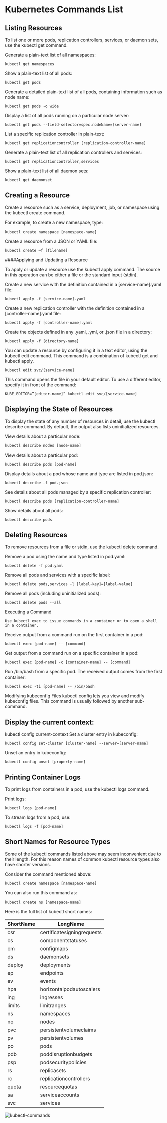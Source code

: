 
# Kubernetes Commands List

## Listing Resources
To list one or more pods, replication controllers, services, or daemon sets, use the kubectl get command.

Generate a plain-text list of all namespaces:
```
kubectl get namespaces
```
Show a plain-text list of all pods:
```
kubectl get pods
```
Generate a detailed plain-text list of all pods, containing information such as node name:
```
kubectl get pods -o wide
```
Display a list of all pods running on a particular node server:
```
kubectl get pods --field-selector=spec.nodeName=[server-name]
```
List a specific replication controller in plain-text:
```
kubectl get replicationcontroller [replication-controller-name]
```
Generate a plain-text list of all replication controllers and services:
```
kubectl get replicationcontroller,services
```
Show a plain-text list of all daemon sets:
```
kubectl get daemonset
```

## Creating a Resource

Create a resource such as a service, deployment, job, or namespace using the kubectl create command.

For example, to create a new namespace, type:
```
kubectl create namespace [namespace-name]
```
Create a resource from a JSON or YAML file:
```
kubectl create –f [filename]
```
####Applying and Updating a Resource

To apply or update a resource use the kubectl apply command. The source in this operation can be either a file or the standard input (stdin).

Create a new service with the definition contained in a [service-name].yaml file:
```
kubectl apply -f [service-name].yaml
```
Create a new replication controller with the definition contained in a [controller-name].yaml file:
```
kubectl apply -f [controller-name].yaml
```
Create the objects defined in any .yaml, .yml, or .json file in a directory:
```
kubectl apply -f [directory-name]
```
You can update a resource by configuring it in a text editor, using the kubectl edit command. This command is a combination of kubectl get and kubectl apply.
```
kubectl edit svc/[service-name]
```
This command opens the file in your default editor. To use a different editor, specify it in front of the command:
```
KUBE_EDITOR=”[editor-name]” kubectl edit svc/[service-name]
```

## Displaying the State of Resources

To display the state of any number of resources in detail, use the kubectl describe command. By default, the output also lists uninitialized resources.

View details about a particular node:
```
kubectl describe nodes [node-name]
```
View details about a particular pod:
```
kubectl describe pods [pod-name]
```
Display details about a pod whose name and type are listed in pod.json:
```
kubectl describe –f pod.json
```
See details about all pods managed by a specific replication controller:
```
kubectl describe pods [replication-controller-name]
```
Show details about all pods:
```
kubectl describe pods
```
## Deleting Resources
To remove resources from a file or stdin, use the kubectl delete command.

Remove a pod using the name and type listed in pod.yaml:
```
kubectl delete -f pod.yaml
```
Remove all pods and services with a specific label:
```
kubectl delete pods,services -l [label-key]=[label-value]
```
Remove all pods (including uninitialized pods):
```
kubectl delete pods --all
```
Executing a Command
```
Use kubectl exec to issue commands in a container or to open a shell in a container.
```
Receive output from a command run on the first container in a pod:
```
kubectl exec [pod-name] -- [command]
```
Get output from a command run on a specific container in a pod:
```
kubectl exec [pod-name] -c [container-name] -- [command]
```
Run /bin/bash from a specific pod. The received output comes from the first container:
```
kubectl exec -ti [pod-name] -- /bin/bash
```
Modifying kubeconfig Files
kubectl config lets you view and modify kubeconfig files. This command is usually followed by another sub-command.

## Display the current context:

kubectl config current-context
Set a cluster entry in kubeconfig:
```
kubectl config set-cluster [cluster-name] --server=[server-name]
```
Unset an entry in kubeconfig:
```
kubectl config unset [property-name]
```
## Printing Container Logs
To print logs from containers in a pod, use the kubectl logs command.

Print logs:
```
kubectl logs [pod-name]
```
To stream logs from a pod, use:
```
kubectl logs -f [pod-name]
```
## Short Names for Resource Types
Some of the kubectl commands listed above may seem inconvenient due to their length. For this reason names of common kubectl resource types also have shorter versions.

Consider the command mentioned above:
```
kubectl create namespace [namespace-name]
```
You can also run this command as:
```
kubectl create ns [namespace-name]
```
Here is the full list of kubectl short names:

| ShortName | LongName                   |
| --------  | -------------------------- |
| csr       | certificatesigningrequests |
| cs        | componentstatuses          |
| cm        | configmaps                 |
| ds        | daemonsets                 |
| deploy    | deployments                |
| ep        | endpoints                  |
| ev        | events                     |
| hpa       | horizontalpodautoscalers   |
| ing       | ingresses                  |
| limits    | limitranges                |
| ns        | namespaces                 |
| no        | nodes                      |
| pvc       | persistentvolumeclaims     |
| pv        | persistentvolumes          |
| po        | pods                       |
| pdb       | poddisruptionbudgets       |
| psp       | podsecuritypolicies        |
| rs        | replicasets                |
| rc        | replicationcontrollers     |
| quota     | resourcequotas             |
| sa        | serviceaccounts            |
| svc       | services                   |



![kubectl-commands](https://user-images.githubusercontent.com/91669659/135461007-cb96a7d1-35c4-490b-9843-160eeca2ab93.png)


